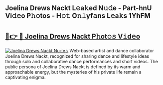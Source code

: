 ## Joelina Drews Nackt L𝚎a𝚔ed N𝚞𝚍e - Part-hnU Vi𝚍𝚎o P𝚑𝚘tos - H𝚘𝚝 O𝚗𝚕yf𝚊ns L𝚎a𝚔s 1YhFM

# <h2><a href="http://kfdtkm.oniu.top/?m=Joelina+Drews+Nackt">🔗👉 🔴 Joelina Drews Nackt P𝚑ot𝚘𝚜 V𝚒d𝚎o</a></h2>

[![Joelina Drews Nackt Nu𝚍e𝚜](https://i.imgur.com/0qMVB7G.gif)](http://kfdtkm.oniu.top/?m=Joelina+Drews+Nackt)
Web-based artist and dance collaborator Joelina Drews Nackt, recognized for sharing dance and lifestyle ideas through solo and collaborative dance performances and short videos. The public persona of Joelina Drews Nackt is defined by its warm and approachable energy, but the mysteries of his private life remain a captivating enigma.  
